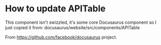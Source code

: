 # How to update APITable

This component isn't swizzled, it's some core Docusaurus component so I just copied it from:
docusaurus/website/src/components/APITable

From https://github.com/facebook/docusaurus project.
